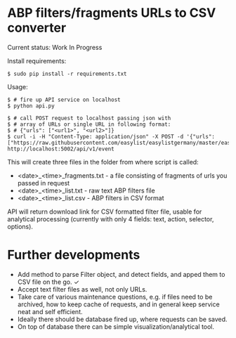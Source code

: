 ABP filters/fragments URLs to CSV converter 
===========

Current status: Work In Progress


Install requirements:

    $ sudo pip install -r requirements.txt

Usage:

    $ # fire up API service on localhost
    $ python api.py

    $ # call POST request to localhost passing json with
    $ # array of URLs or single URL in following format: 
    $ # {"urls": ["<url1>", "<url2>"]}
    $ curl -i -H "Content-Type: application/json" -X POST -d '{"urls": ["https://raw.githubusercontent.com/easylist/easylistgermany/master/easylistgermany/easylistgermany_adservers.txt"]}' http://localhost:5002/api/v1/event

This will create three files in the folder from where script is called: 
* \<date>_\<time>_fragments.txt - a file consisting of fragments of urls you passed in request
* \<date>_\<time>_list.txt - raw text ABP filters file
* \<date>_\<time>_list.csv - ABP filters in CSV format

API will return download link for CSV formatted filter file, usable for analytical processing (currently with only 4 fields: text, action, selector, options).


Further developments
===========

* Add method to parse Filter object, and detect fields, and apped them to CSV file on the go. ✓
* Accept text filter files as well, not only URLs.
* Take care of various maintenance questions, e.g. if files need to be archived, how to keep cache of requests, and in general keep service neat and self efficient.
* Ideally there should be database fired up, where requests can be saved.
* On top of database there can be simple visualization/analytical tool.
